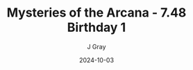 ---
title: 'Mysteries of the Arcana - 7.48 Birthday 1'
alt: 'Mysteries of the Arcana'
date: '2024-10-03'
author: 'J Gray'
artist: 'Keira'
---